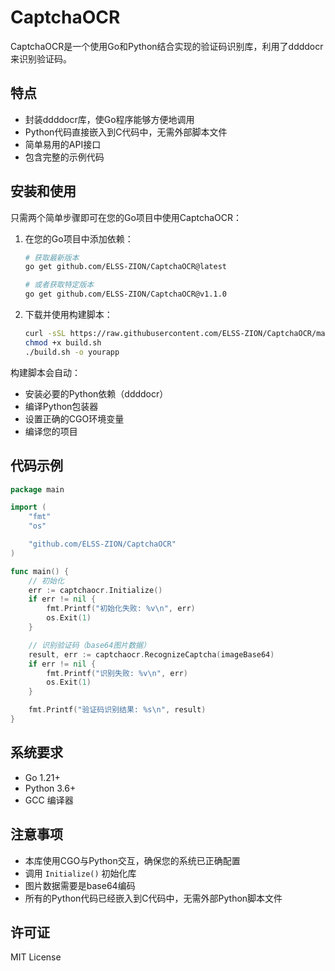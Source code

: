 # CaptchaOCR

CaptchaOCR是一个使用Go和Python结合实现的验证码识别库，利用了ddddocr来识别验证码。

## 特点

- 封装ddddocr库，使Go程序能够方便地调用
- Python代码直接嵌入到C代码中，无需外部脚本文件
- 简单易用的API接口
- 包含完整的示例代码

## 安装和使用

只需两个简单步骤即可在您的Go项目中使用CaptchaOCR：

1. 在您的Go项目中添加依赖：
   ```bash
   # 获取最新版本
   go get github.com/ELSS-ZION/CaptchaOCR@latest
   
   # 或者获取特定版本
   go get github.com/ELSS-ZION/CaptchaOCR@v1.1.0
   ```

2. 下载并使用构建脚本：
   ```bash
   curl -sSL https://raw.githubusercontent.com/ELSS-ZION/CaptchaOCR/main/build.sh -o build.sh
   chmod +x build.sh
   ./build.sh -o yourapp
   ```

构建脚本会自动：
- 安装必要的Python依赖（ddddocr）
- 编译Python包装器
- 设置正确的CGO环境变量
- 编译您的项目

## 代码示例

```go
package main

import (
    "fmt"
    "os"

    "github.com/ELSS-ZION/CaptchaOCR"
)

func main() {
    // 初始化
    err := captchaocr.Initialize()
    if err != nil {
        fmt.Printf("初始化失败: %v\n", err)
        os.Exit(1)
    }

    // 识别验证码（base64图片数据）
    result, err := captchaocr.RecognizeCaptcha(imageBase64)
    if err != nil {
        fmt.Printf("识别失败: %v\n", err)
        os.Exit(1)
    }

    fmt.Printf("验证码识别结果: %s\n", result)
}
```

## 系统要求

- Go 1.21+
- Python 3.6+
- GCC 编译器

## 注意事项

- 本库使用CGO与Python交互，确保您的系统已正确配置
- 调用 `Initialize()` 初始化库
- 图片数据需要是base64编码
- 所有的Python代码已经嵌入到C代码中，无需外部Python脚本文件

## 许可证

MIT License 